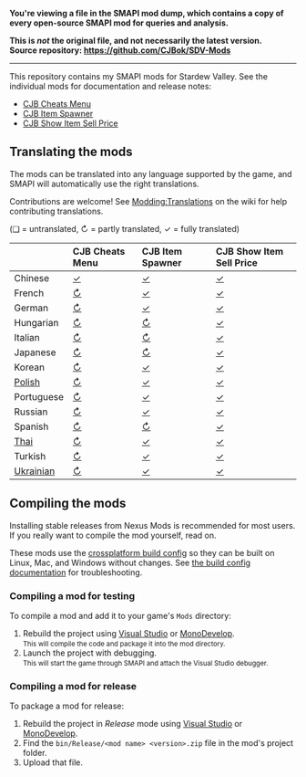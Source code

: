 **You're viewing a file in the SMAPI mod dump, which contains a copy of every open-source SMAPI mod
for queries and analysis.**

**This is _not_ the original file, and not necessarily the latest version.**  
**Source repository: https://github.com/CJBok/SDV-Mods**

----

This repository contains my SMAPI mods for Stardew Valley. See the individual mods for
documentation and release notes:

* [CJB Cheats Menu](CJBCheatsMenu)
* [CJB Item Spawner](CJBItemSpawner)
* [CJB Show Item Sell Price](CJBShowItemSellPrice)

## Translating the mods
<!--

    This section is auto-generated using a script, there's no need to edit it manually.
    https://github.com/Pathoschild/StardewScripts/tree/main/create-translation-summary

-->
The mods can be translated into any language supported by the game, and SMAPI will automatically
use the right translations.

Contributions are welcome! See [Modding:Translations](https://stardewvalleywiki.com/Modding:Translations)
on the wiki for help contributing translations.

(❑ = untranslated, ↻ = partly translated, ✓ = fully translated)

&nbsp;      | CJB Cheats Menu                 | CJB Item Spawner                 | CJB Show Item Sell Price
:---------- | :------------------------------ | :------------------------------- | :-------------------------------------
Chinese     | [✓](CJBCheatsMenu/i18n/zh.json) | [✓](CJBItemSpawner/i18n/zh.json) | [✓](CJBShowItemSellPrice/i18n/zh.json)
French      | [↻](CJBCheatsMenu/i18n/fr.json) | [✓](CJBItemSpawner/i18n/fr.json) | [✓](CJBShowItemSellPrice/i18n/fr.json)
German      | [↻](CJBCheatsMenu/i18n/de.json) | [✓](CJBItemSpawner/i18n/de.json) | [✓](CJBShowItemSellPrice/i18n/de.json)
Hungarian   | [↻](CJBCheatsMenu/i18n/hu.json) | [↻](CJBItemSpawner/i18n/hu.json) | [✓](CJBShowItemSellPrice/i18n/hu.json)
Italian     | [↻](CJBCheatsMenu/i18n/it.json) | [↻](CJBItemSpawner/i18n/it.json) | [✓](CJBShowItemSellPrice/i18n/it.json)
Japanese    | [↻](CJBCheatsMenu/i18n/ja.json) | [↻](CJBItemSpawner/i18n/ja.json) | [✓](CJBShowItemSellPrice/i18n/ja.json)
Korean      | [↻](CJBCheatsMenu/i18n/ko.json) | [✓](CJBItemSpawner/i18n/ko.json) | [✓](CJBShowItemSellPrice/i18n/ko.json)
[Polish]    | [↻](CJBCheatsMenu/i18n/pl.json) | [✓](CJBItemSpawner/i18n/pl.json) | [✓](CJBShowItemSellPrice/i18n/pl.json)
Portuguese  | [↻](CJBCheatsMenu/i18n/pt.json) | [✓](CJBItemSpawner/i18n/pt.json) | [✓](CJBShowItemSellPrice/i18n/pt.json)
Russian     | [↻](CJBCheatsMenu/i18n/ru.json) | [✓](CJBItemSpawner/i18n/ru.json) | [✓](CJBShowItemSellPrice/i18n/ru.json)
Spanish     | [↻](CJBCheatsMenu/i18n/es.json) | [↻](CJBItemSpawner/i18n/es.json) | [✓](CJBShowItemSellPrice/i18n/es.json)
[Thai]      | [↻](CJBCheatsMenu/i18n/th.json) | [✓](CJBItemSpawner/i18n/th.json) | [✓](CJBShowItemSellPrice/i18n/th.json)
Turkish     | [↻](CJBCheatsMenu/i18n/tr.json) | [✓](CJBItemSpawner/i18n/tr.json) | [✓](CJBShowItemSellPrice/i18n/tr.json)
[Ukrainian] | [↻](CJBCheatsMenu/i18n/uk.json) | [✓](CJBItemSpawner/i18n/uk.json) | [✓](CJBShowItemSellPrice/i18n/uk.json)

[Polish]: https://www.nexusmods.com/stardewvalley/mods/3616
[Thai]: https://www.nexusmods.com/stardewvalley/mods/7052
[Ukrainian]: https://www.nexusmods.com/stardewvalley/mods/8427

## Compiling the mods
Installing stable releases from Nexus Mods is recommended for most users. If you really want to
compile the mod yourself, read on.

These mods use the [crossplatform build config](https://www.nuget.org/packages/Pathoschild.Stardew.ModBuildConfig)
so they can be built on Linux, Mac, and Windows without changes. See [the build config documentation](https://www.nuget.org/packages/Pathoschild.Stardew.ModBuildConfig)
for troubleshooting.

### Compiling a mod for testing
To compile a mod and add it to your game's `Mods` directory:

1. Rebuild the project using [Visual Studio](https://www.visualstudio.com/vs/community/) or [MonoDevelop](http://www.monodevelop.com/).  
   <small>This will compile the code and package it into the mod directory.</small>
2. Launch the project with debugging.  
   <small>This will start the game through SMAPI and attach the Visual Studio debugger.</small>

### Compiling a mod for release
To package a mod for release:

1. Rebuild the project in _Release_ mode using [Visual Studio](https://www.visualstudio.com/vs/community/) or [MonoDevelop](http://www.monodevelop.com/).
2. Find the `bin/Release/<mod name> <version>.zip` file in the mod's project folder.
3. Upload that file.
